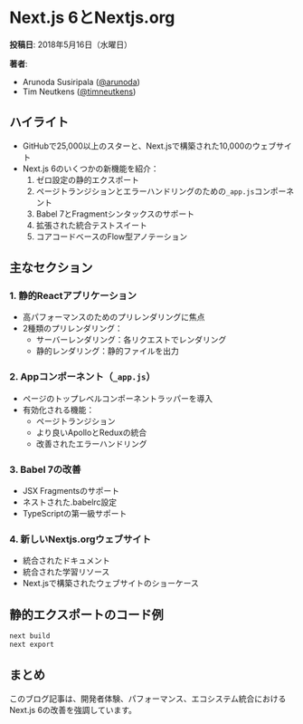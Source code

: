 # Next.js 6とNextjs.org

**投稿日**: 2018年5月16日（水曜日）

**著者**:
- Arunoda Susiripala ([@arunoda](https://twitter.com/arunoda))
- Tim Neutkens ([@timneutkens](https://twitter.com/timneutkens))

## ハイライト

- GitHubで25,000以上のスターと、Next.jsで構築された10,000のウェブサイト
- Next.js 6のいくつかの新機能を紹介：
  1. ゼロ設定の静的エクスポート
  2. ページトランジションとエラーハンドリングのための`_app.js`コンポーネント
  3. Babel 7とFragmentシンタックスのサポート
  4. 拡張された統合テストスイート
  5. コアコードベースのFlow型アノテーション

## 主なセクション

### 1. 静的Reactアプリケーション

- 高パフォーマンスのためのプリレンダリングに焦点
- 2種類のプリレンダリング：
  * サーバーレンダリング：各リクエストでレンダリング
  * 静的レンダリング：静的ファイルを出力

### 2. Appコンポーネント（`_app.js`）

- ページのトップレベルコンポーネントラッパーを導入
- 有効化される機能：
  * ページトランジション
  * より良いApolloとReduxの統合
  * 改善されたエラーハンドリング

### 3. Babel 7の改善

- JSX Fragmentsのサポート
- ネストされた.babelrc設定
- TypeScriptの第一級サポート

### 4. 新しいNextjs.orgウェブサイト

- 統合されたドキュメント
- 統合された学習リソース
- Next.jsで構築されたウェブサイトのショーケース

## 静的エクスポートのコード例

```bash
next build
next export
```

## まとめ

このブログ記事は、開発者体験、パフォーマンス、エコシステム統合におけるNext.js 6の改善を強調しています。
